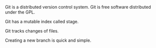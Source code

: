 Git is a distributed version control system.
Git is free software distributed under the GPL.

Git has a mutable index called stage.

Git tracks changes of files.

Creating a new branch is quick and simple.